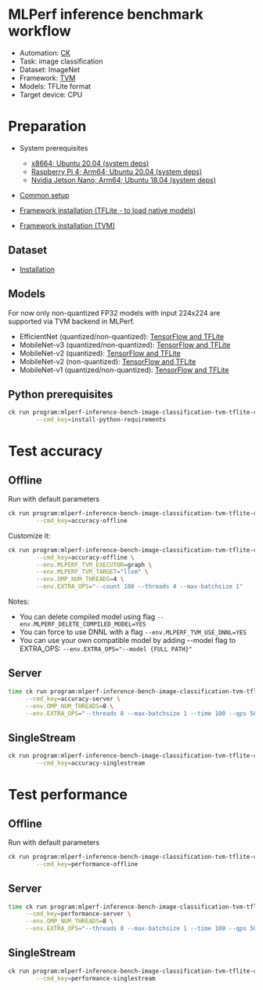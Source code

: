# MLPerf inference benchmark workflow

* Automation: [CK](https://github.com/ctuning/ck)
* Task: image classification
* Dataset: ImageNet
* Framework: [TVM](https://github.com/apache/tvm)
* Models: TFLite format
* Target device: CPU

# Preparation

* System prerequisites
  - [x8664; Ubuntu 20.04 (system deps)](https://github.com/ctuning/ck/blob/master/docs/mlperf-automation/platform/x8664-ubuntu.md)
  - [Raspberry Pi 4; Arm64; Ubuntu 20.04 (system deps)](https://github.com/ctuning/ck/blob/master/docs/mlperf-automation/platform/rpi4-ubuntu.md)
  - [Nvidia Jetson Nano; Arm64; Ubuntu 18.04 (system deps)](https://github.com/ctuning/ck/blob/master/docs/mlperf-automation/platform/nvidia-jetson-nano.md)

* [Common setup](https://github.com/ctuning/ck/blob/master/docs/mlperf-automation/setup/common.md)
* [Framework installation (TFLite - to load native models)](https://github.com/ctuning/ck/blob/master/docs/mlperf-automation/setup/framework-tflite.md)
* [Framework installation (TVM)](https://github.com/ctuning/ck/blob/master/docs/mlperf-automation/setup/framework-tvm.md)

## Dataset

* [Installation](https://github.com/ctuning/ck/blob/master/docs/mlperf-automation/datasets/imagenet2012.md)

## Models

For now only non-quantized FP32 models with input 224x224 are supported via TVM backend in MLPerf.

* EfficientNet (quantized/non-quantized): [TensorFlow and TFLite](https://github.com/ctuning/ck-mlops/tree/main/package/model-tflite-mlperf-efficientnet-lite/.cm/meta.json)
* MobileNet-v3 (quantized/non-quantized): [TensorFlow and TFLite](https://github.com/ctuning/ck-mlops/tree/main/package/model-tf-and-tflite-mlperf-mobilenet-v3/.cm/meta.json)
* MobileNet-v2 (quantized): [TensorFlow and TFLite](https://github.com/ctuning/ck-mlops/tree/main/package/model-tf-and-tflite-mlperf-mobilenet-v2-quant/.cm/meta.json)
* MobileNet-v2 (non-quantized): [TensorFlow and TFLite](https://github.com/ctuning/ck-mlops/tree/main/package/model-tf-and-tflite-mlperf-mobilenet-v2/.cm/meta.json)
* MobileNet-v1 (quantized/non-quantized): [TensorFlow and TFLite](https://github.com/ctuning/ck-mlops/tree/main/package/model-tf-and-tflite-mlperf-mobilenet-v1-20180802/.cm/meta.json)


## Python prerequisites

```bash
ck run program:mlperf-inference-bench-image-classification-tvm-tflite-cpu \
        --cmd_key=install-python-requirements
```

# Test accuracy

## Offline

Run with default parameters
```bash
ck run program:mlperf-inference-bench-image-classification-tvm-tflite-cpu \
        --cmd_key=accuracy-offline
```

Customize it:
```bash
ck run program:mlperf-inference-bench-image-classification-tvm-tflite-cpu \
        --cmd_key=accuracy-offline \
        --env.MLPERF_TVM_EXECUTOR=graph \
        --env.MLPERF_TVM_TARGET="llvm" \
        --env.OMP_NUM_THREADS=4 \
        --env.EXTRA_OPS="--count 100 --threads 4 --max-batchsize 1"
```

Notes:
* You can delete compiled model using flag ```--env.MLPERF_DELETE_COMPILED_MODEL=YES```
* You can force to use DNNL with a flag ```--env.MLPERF_TVM_USE_DNNL=YES```
* You can use your own compatible model by adding --model flag to EXTRA_OPS: ```--env.EXTRA_OPS="--model {FULL PATH}"```


## Server

```bash
time ck run program:mlperf-inference-bench-image-classification-tvm-tflite-cpu \
     --cmd_key=accuracy-server \
     --env.OMP_NUM_THREADS=8 \
     --env.EXTRA_OPS="--threads 8 --max-batchsize 1 --time 100 --qps 500" 
```

## SingleStream

```bash
ck run program:mlperf-inference-bench-image-classification-tvm-tflite-cpu \
        --cmd_key=accuracy-singlestream
```


# Test performance 


## Offline

Run with default parameters
```bash
ck run program:mlperf-inference-bench-image-classification-tvm-tflite-cpu \
        --cmd_key=performance-offline
```

## Server

```bash
time ck run program:mlperf-inference-bench-image-classification-tvm-tflite-cpu \
     --cmd_key=performance-server \
     --env.OMP_NUM_THREADS=8 \
     --env.EXTRA_OPS="--threads 8 --max-batchsize 1 --time 100 --qps 500" 
```

## SingleStream

```bash
ck run program:mlperf-inference-bench-image-classification-tvm-tflite-cpu \
        --cmd_key=performance-singlestream
```
